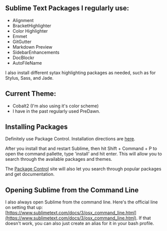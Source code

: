 ## Sublime Text Packages I regularly use:

- Alignment
- BracketHighlighter
- Color Highlighter
- Emmet
- GitGutter
- Markdown Preview
- SidebarEnhancements
- DocBlockr
- AutoFileName

I also install different sytax highlighting packages as needed, such as for Stylus, Sass, and Jade.

## Current Theme:

- Cobalt2 (I'm also using it's color scheme)
- I have in the past regularly used PreDawn.

## Installing Packages

Definitely use Package Control. Installation directions are [here](https://packagecontrol.io/installation).

After you install that and restart Sublime, then hit Shift + Command + P to open the command pallette, type 'install' and hit enter. This will allow you to search through the available packages and themes.

The [Package Control](https://packagecontrol.io/) site will also let you search through popular packages and get documentation.

## Opening Sublime from the Command Line

I also always open Sublime from the command line. Here's the official line on setting that up: [https://www.sublimetext.com/docs/3/osx_command_line.html](https://www.sublimetext.com/docs/3/osx_command_line.html). If that doesn't work, you can also just create an alias for it in your bash profile.
